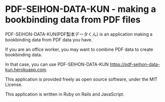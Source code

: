 # PDF-SEIHON-DATA-KUN - making a bookbinding data from PDF files

PDF-SEIHON-DATA-KUN(PDF製本データくん) is an application making a bookbinding data from PDF data you have.

If you are an office worker, you may want to combine PDF data to create bookbinding data.

In that case, you can use PDF-SEIHON-DATA-KUN <https://pdf-seihon-data-kun.herokuapp.com>.

This application is provided freely as open source software, under the MIT License.

This application is written in Ruby on Rails and JavaScript.
